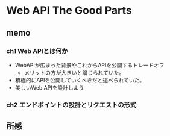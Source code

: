 # Web API The Good Parts

## memo
### ch1 Web APIとは何か

* WebAPIが広まった背景やこれからAPIを公開するトレードオフ
    * メリットの方が大きいと論じられていた。
* 積極的にAPIを公開していくべきだと述べられていた。
* 美しいWeb APIを設計しよう

### ch2 エンドポイントの設計とリクエストの形式



## 所感




